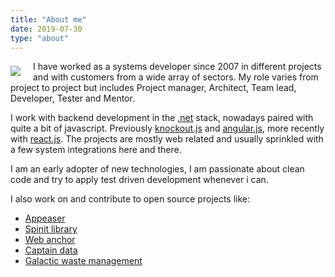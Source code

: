 ```yaml
---
title: "About me"
date: 2019-07-30
type: "about"
---
```


<img src="/img/carl-berg-about.jpg" style="float: left; margin-right: 20px; margin-bottom: 10px; margin-top: 8px;" />
I have worked as a systems developer since 2007 in different projects and with customers from a wide array of sectors. My role varies from project to project but includes Project manager, Architect, Team lead, Developer, Tester and Mentor.

I work with backend development in the [.net](https://dotnet.microsoft.com) stack, nowadays paired with quite a bit of javascript. Previously [knockout.js](https://knockoutjs.com) and [angular.js](https://angularjs.org), more recently with [react.js](https://reactjs.org). The projects are mostly web related and usually sprinkled with a few system integrations here and there.

I am an early adopter of new technologies, I am passionate about clean code and try to apply test driven development whenever i can.

I also work on and contribute to open source projects like:

- [Appeaser](https://github.com/carl-berg/appeaser)
- [Spinit library](https://github.com/Spinit-AB/Spinit)
- [Web anchor](https://github.com/mattiasnordqvist/Web-Anchor)
- [Captain data](https://github.com/mattiasnordqvist/Captain-Data)
- [Galactic waste management](https://github.com/mattiasnordqvist/Galactic-Waste-Management)

